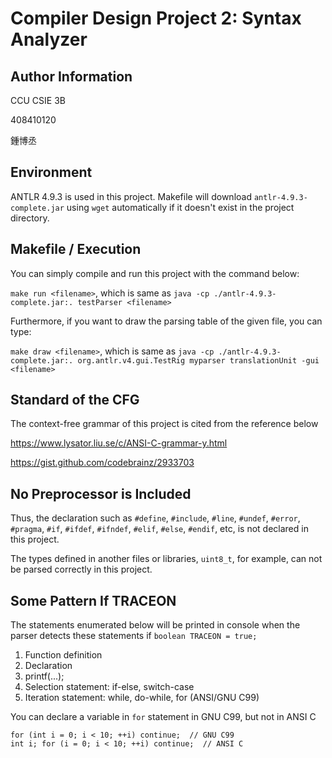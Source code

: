 # Compiler Design Project 2: Syntax Analyzer

## Author Information

CCU CSIE 3B

408410120

鍾博丞

## Environment

ANTLR 4.9.3 is used in this project. Makefile will download `antlr-4.9.3-complete.jar` using `wget` automatically if it doesn't exist in the project directory.



## Makefile / Execution

You can simply compile and run this project with the command below:

`make run <filename>`, which is same as `java -cp ./antlr-4.9.3-complete.jar:. testParser <filename>`

Furthermore, if you want to draw the parsing table of the given file, you can type:

`make draw <filename>`, which is same as `java -cp ./antlr-4.9.3-complete.jar:. org.antlr.v4.gui.TestRig myparser translationUnit -gui <filename>`



## Standard of the CFG

The context-free grammar of this project is cited from the reference below

https://www.lysator.liu.se/c/ANSI-C-grammar-y.html

https://gist.github.com/codebrainz/2933703



## No Preprocessor is Included

Thus, the declaration such as `#define`, `#include`, `#line`, `#undef`, `#error`, `#pragma`, `#if`, `#ifdef`, `#ifndef`, `#elif`, `#else`, `#endif`, etc, is not declared in this project.

The types defined in another files or libraries, `uint8_t`, for example, can not be parsed correctly in this project.



## Some Pattern If TRACEON

The statements enumerated below will be printed in console when the parser detects these statements if `boolean TRACEON = true;`

1. Function definition
2. Declaration
3. printf(...);
4. Selection statement: if-else, switch-case
5. Iteration statement: while, do-while, for (ANSI/GNU C99)

You can declare a variable in `for` statement in GNU C99, but not in ANSI C

```
for (int i = 0; i < 10; ++i) continue;  // GNU C99
int i; for (i = 0; i < 10; ++i) continue;  // ANSI C
```

